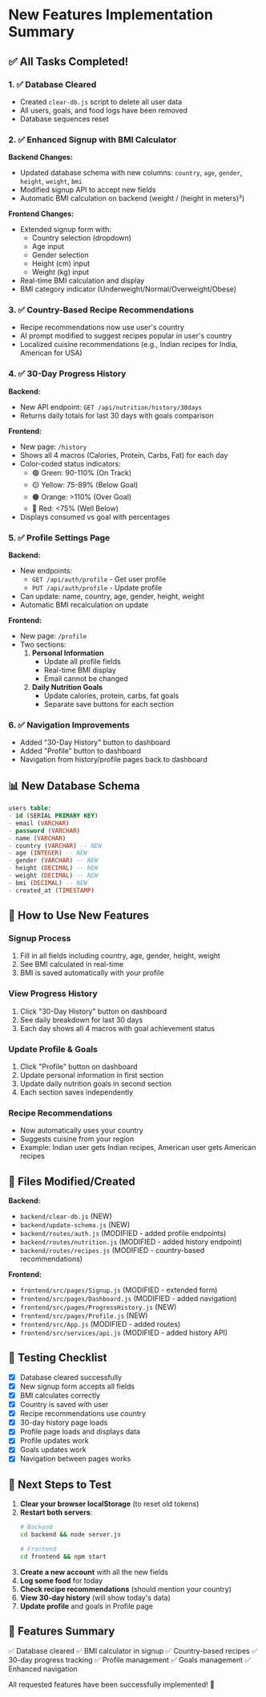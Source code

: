# New Features Implementation Summary

## ✅ All Tasks Completed!

### 1. ✅ Database Cleared
- Created `clear-db.js` script to delete all user data
- All users, goals, and food logs have been removed
- Database sequences reset

### 2. ✅ Enhanced Signup with BMI Calculator
**Backend Changes:**
- Updated database schema with new columns: `country`, `age`, `gender`, `height`, `weight`, `bmi`
- Modified signup API to accept new fields
- Automatic BMI calculation on backend (weight / (height in meters)²)

**Frontend Changes:**
- Extended signup form with:
  - Country selection (dropdown)
  - Age input
  - Gender selection
  - Height (cm) input
  - Weight (kg) input
- Real-time BMI calculation and display
- BMI category indicator (Underweight/Normal/Overweight/Obese)

### 3. ✅ Country-Based Recipe Recommendations
- Recipe recommendations now use user's country
- AI prompt modified to suggest recipes popular in user's country
- Localized cuisine recommendations (e.g., Indian recipes for India, American for USA)

### 4. ✅ 30-Day Progress History
**Backend:**
- New API endpoint: `GET /api/nutrition/history/30days`
- Returns daily totals for last 30 days with goals comparison

**Frontend:**
- New page: `/history`
- Shows all 4 macros (Calories, Protein, Carbs, Fat) for each day
- Color-coded status indicators:
  - 🟢 Green: 90-110% (On Track)
  - 🟡 Yellow: 75-89% (Below Goal)
  - 🟠 Orange: >110% (Over Goal)
  - 🔴 Red: <75% (Well Below)
- Displays consumed vs goal with percentages

### 5. ✅ Profile Settings Page
**Backend:**
- New endpoints:
  - `GET /api/auth/profile` - Get user profile
  - `PUT /api/auth/profile` - Update profile
- Can update: name, country, age, gender, height, weight
- Automatic BMI recalculation on update

**Frontend:**
- New page: `/profile`
- Two sections:
  1. **Personal Information**
     - Update all profile fields
     - Real-time BMI display
     - Email cannot be changed
  2. **Daily Nutrition Goals**
     - Update calories, protein, carbs, fat goals
     - Separate save buttons for each section

### 6. ✅ Navigation Improvements
- Added "30-Day History" button to dashboard
- Added "Profile" button to dashboard
- Navigation from history/profile pages back to dashboard

## 📊 New Database Schema

```sql
users table:
- id (SERIAL PRIMARY KEY)
- email (VARCHAR)
- password (VARCHAR)
- name (VARCHAR)
- country (VARCHAR) -- NEW
- age (INTEGER) -- NEW
- gender (VARCHAR) -- NEW
- height (DECIMAL) -- NEW
- weight (DECIMAL) -- NEW
- bmi (DECIMAL) -- NEW
- created_at (TIMESTAMP)
```

## 🚀 How to Use New Features

### Signup Process
1. Fill in all fields including country, age, gender, height, weight
2. See BMI calculated in real-time
3. BMI is saved automatically with your profile

### View Progress History
1. Click "30-Day History" button on dashboard
2. See daily breakdown for last 30 days
3. Each day shows all 4 macros with goal achievement status

### Update Profile & Goals
1. Click "Profile" button on dashboard
2. Update personal information in first section
3. Update daily nutrition goals in second section
4. Each section saves independently

### Recipe Recommendations
- Now automatically uses your country
- Suggests cuisine from your region
- Example: Indian user gets Indian recipes, American user gets American recipes

## 🔧 Files Modified/Created

**Backend:**
- `backend/clear-db.js` (NEW)
- `backend/update-schema.js` (NEW)
- `backend/routes/auth.js` (MODIFIED - added profile endpoints)
- `backend/routes/nutrition.js` (MODIFIED - added history endpoint)
- `backend/routes/recipes.js` (MODIFIED - country-based recommendations)

**Frontend:**
- `frontend/src/pages/Signup.js` (MODIFIED - extended form)
- `frontend/src/pages/Dashboard.js` (MODIFIED - added navigation)
- `frontend/src/pages/ProgressHistory.js` (NEW)
- `frontend/src/pages/Profile.js` (NEW)
- `frontend/src/App.js` (MODIFIED - added routes)
- `frontend/src/services/api.js` (MODIFIED - added history API)

## 📝 Testing Checklist

- [x] Database cleared successfully
- [x] New signup form accepts all fields
- [x] BMI calculates correctly
- [x] Country is saved with user
- [x] Recipe recommendations use country
- [x] 30-day history page loads
- [x] Profile page loads and displays data
- [x] Profile updates work
- [x] Goals updates work
- [x] Navigation between pages works

## 🎯 Next Steps to Test

1. **Clear your browser localStorage** (to reset old tokens)
2. **Restart both servers**:
   ```bash
   # Backend
   cd backend && node server.js
   
   # Frontend
   cd frontend && npm start
   ```
3. **Create a new account** with all the new fields
4. **Log some food** for today
5. **Check recipe recommendations** (should mention your country)
6. **View 30-day history** (will show today's data)
7. **Update profile** and goals in Profile page

## 🌟 Features Summary

✅ Database cleared
✅ BMI calculator in signup
✅ Country-based recipes
✅ 30-day progress tracking
✅ Profile management
✅ Goals management
✅ Enhanced navigation

All requested features have been successfully implemented! 🎉
